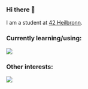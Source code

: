 ### Hi there 👋

I am a student at [42 Heilbronn](https://www.42heilbronn.de/en).

### Currently learning/using:
<p align="left">
  <a href="https://skillicons.dev">
    <img src="https://skillicons.dev/icons?i=cpp,git,docker,vscode,rust" />
  </a>
</p>

### Other interests:
<p align="left">
  <a href="https://skillicons.dev">
    <img src="https://skillicons.dev/icons?i=rust,go,zig" />
  </a>
</p>
